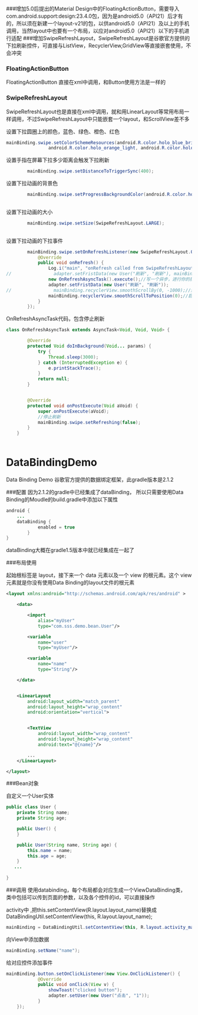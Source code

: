 ###增加5.0后提出的Material Design中的FloatingActionButton，需要导入com.android.support:design:23.4.0包，因为是android5.0（API21）后才有的，所以须在新建一个layout-v21的包，以供android5.0（API21）及以上的手机调用，当然layout中也要有一个布局，以应对android5.0（API21）以下的手机进行适配
###增加SwipeRefreshLayout，SwipeRefreshLayout是谷歌官方提供的下拉刷新控件，可直接与ListView，RecyclerView,GridView等直接嵌套使用，不会冲突


### FloatingActionButton

FloatingActionButton 直接在xml中调用，和Button使用方法是一样的

### SwipeRefreshLayout
SwipeRefreshLayout也是直接在xml中调用，就和用LinearLayout等常用布局一样调用，不过SwipeRefreshLayout中只能嵌套一个layout，和ScrollView差不多

设置下拉圆圈上的颜色，蓝色、绿色、橙色、红色

```java
mainBinding.swipe.setColorSchemeResources(android.R.color.holo_blue_bright, android.R.color.holo_green_light,
                android.R.color.holo_orange_light, android.R.color.holo_red_light);

```

设置手指在屏幕下拉多少距离会触发下拉刷新

```java
        mainBinding.swipe.setDistanceToTriggerSync(400);

```


设置下拉动画的背景色
```java
        mainBinding.swipe.setProgressBackgroundColor(android.R.color.holo_red_light);
        
```      
  
设置下拉动画的大小
```java
        mainBinding.swipe.setSize(SwipeRefreshLayout.LARGE);
        
```  

设置下拉动画的下拉事件

```java
        mainBinding.swipe.setOnRefreshListener(new SwipeRefreshLayout.OnRefreshListener() {
            @Override
            public void onRefresh() {
                Log.i("main", "onRefresh called from SwipeRefreshLayout");
//                adapter.setFristData(new User("刷新", "刷新"), mainBinding.swipe);
                new OnRefreshAsyncTask().execute();//写一个异步，进行你的操作
                adapter.setFristData(new User("刷新", "刷新"));
//                mainBinding.recyclerView.smoothScrollBy(0, -1000);//通过沿任一轴的像素的规定量动画滚动。（水平，垂直）
                mainBinding.recyclerView.smoothScrollToPosition(0);//启动一个平滑滚动到适配器的位置。
            }
        });

```  

OnRefreshAsyncTask代码，包含停止刷新
```java
class OnRefreshAsyncTask extends AsyncTask<Void, Void, Void> {

        @Override
        protected Void doInBackground(Void... params) {
            try {
                Thread.sleep(3000);
            } catch (InterruptedException e) {
                e.printStackTrace();
            }
            return null;
        }


        @Override
        protected void onPostExecute(Void aVoid) {
            super.onPostExecute(aVoid);
            //停止刷新
            mainBinding.swipe.setRefreshing(false);
        }
    }
    
```

# DataBindingDemo
Data Binding Demo
谷歌官方提供的数据绑定框架，此gradle版本是2.1.2

###配置
因为2.1.2的gradle中已经集成了dataBinding，
所以只需要使用Data Binding的Moudle的build.gradle中添加以下属性

```java
android {
    ...
    dataBinding {
            enabled = true
        }
}

```

dataBinding大概在gradle1.5版本中就已经集成在一起了

###布局使用


起始根标签是 layout，接下来一个 data 元素以及一个 view 的根元素。这个 view 元素就是你没有使用Data Binding的layout文件的根元素

```xml
<layout xmlns:android="http://schemas.android.com/apk/res/android" >

    <data>

        <import
            alias="myUser"
            type="com.sss.demo.bean.User"/>

        <variable
            name="user"
            type="myUser"/>

        <variable
            name="name"
            type="String"/>

    </data>


    <LinearLayout
        android:layout_width="match_parent"
        android:layout_height="wrap_content"
        android:orientation="vertical">


        <TextView
            android:layout_width="wrap_content"
            android:layout_height="wrap_content"
            android:text="@{name}"/>

        ...
    </LinearLayout>

</layout>
```

###Bean对象

自定义一个User实体

```java
public class User {
    private String name;
    private String age;

    public User() {
    }

    public User(String name, String age) {
        this.name = name;
        this.age = age;
    }
   ...
   
}
```


###调用
使用databinding，每个布局都会对应生成一个ViewDataBinding类，
类中包括可以传到页面的参数，以及各个控件的id，可以直接操作

activity中 ,把this.setContentView(R.layout.layout_name)替换成DataBindingUtil.setContentView(this, R.layout.layout_name);

```java
mainBinding = DataBindingUtil.setContentView(this, R.layout.activity_main);

```
向View中添加数据

```java
mainBinding.setName("name");

```

给对应控件添加事件

```java
mainBinding.button.setOnClickListener(new View.OnClickListener() {
            @Override
            public void onClick(View v) {
                showToast("clicked button");
                adapter.setUser(new User("点击", "1"));
            }
    });
    
```
